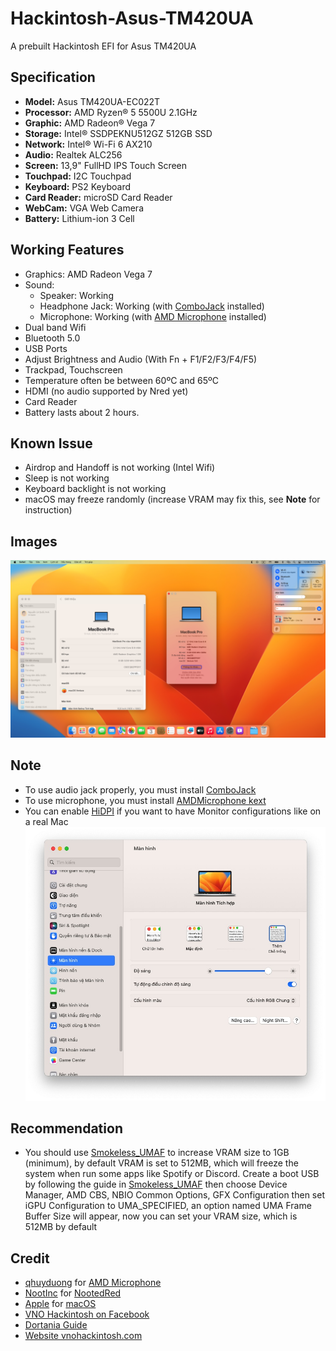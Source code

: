 # Hackintosh-Asus-TM420UA
A prebuilt Hackintosh EFI for Asus TM420UA

## Specification
-  **Model:** Asus TM420UA-EC022T
-  **Processor:** AMD Ryzen® 5 5500U 2.1GHz
-  **Graphic:** AMD Radeon® Vega 7
-  **Storage:** Intel® SSDPEKNU512GZ 512GB SSD
-  **Network:** Intel® Wi-Fi 6 AX210
-  **Audio:** Realtek ALC256
-  **Screen:** 13,9" FullHD IPS Touch Screen
-  **Touchpad:** I2C Touchpad
-  **Keyboard:** PS2 Keyboard
-  **Card Reader:** microSD Card Reader
-  **WebCam:** VGA Web Camera
-  **Battery:** Lithium-ion 3 Cell
  
## Working Features
-  Graphics: AMD Radeon Vega 7
-  Sound:
   + Speaker: Working
   + Headphone Jack: Working (with [ComboJack](https://github.com/hackintosh-stuff/ComboJack) installed)
   + Microphone: Working (with [AMD Microphone](https://github.com/qhuyduong/AMDMicrophone) installed)
-  Dual band Wifi
-  Bluetooth 5.0
-  USB Ports
-  Adjust Brightness and Audio (With Fn + F1/F2/F3/F4/F5)
-  Trackpad, Touchscreen
-  Temperature often be between 60ºC and 65ºC
-  HDMI (no audio supported by Nred yet)
-  Card Reader
-  Battery lasts about 2 hours.

## Known Issue
-  Airdrop and Handoff is not working (Intel Wifi)
-  Sleep is not working  
-  Keyboard backlight is not working
-  macOS may freeze randomly (increase VRAM may fix this, see **Note** for instruction)

## Images
<img src="Screenshot.jpg" alt="About this Mac" title="About this Mac">

## Note
- To use audio jack properly, you must install [ComboJack](https://github.com/hackintosh-stuff/ComboJack)
- To use microphone, you must install [AMDMỉcrophone kext](https://github.com/qhuyduong/AMDMicrophone)
- You can enable [HiDPI](https://github.com/xzhih/one-key-hidpi) if you want to have Monitor configurations like on a real Mac
  <img src="monitor.jpg" alt="Monitor Configurations" title="Monitor Configurations">

## Recommendation
- You should use [Smokeless_UMAF](https://github.com/DavidS95/Smokeless_UMAF) to increase VRAM size to 1GB (minimum), by default VRAM is set to 512MB, which will freeze the system when run some apps like Spotify or Discord. Create a boot USB by following the guide in [Smokeless_UMAF](https://github.com/DavidS95/Smokeless_UMAF) then choose Device Manager, AMD CBS, NBIO Common Options, GFX Configuration then set iGPU Configuration to UMA_SPECIFIED, an option named UMA Frame Buffer Size will appear, now you can set your VRAM size, which is 512MB by default
  
## Credit
-  [qhuyduong](https://github.com/qhuyduong) for [AMD Microphone](https://github.com/qhuyduong/AMDMicrophone)
-  [NootInc](https://github.com/NootInc) for [NootedRed](https://github.com/NootInc/NootedRed)
-  [Apple](https://www.apple.com) for [macOS](https://www.apple.com/macos)
-  [VNO Hackintosh on Facebook](https://www.facebook.com/groups/vnohackintosh/?epa=SEARCH_BOX)
-  [Dortania Guide](https://dortania.github.io/OpenCore-Install-Guide/)
-  [Website vnohackintosh.com](https://vnohackintosh.com)
  
